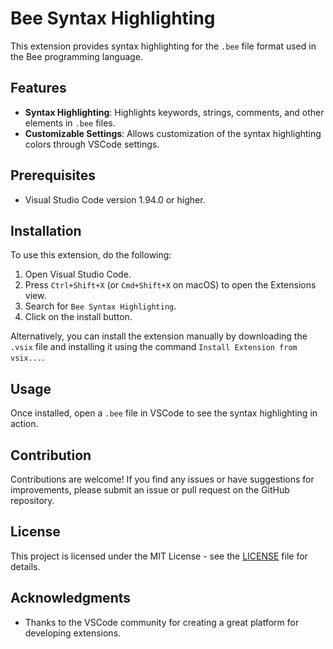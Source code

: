 # Bee Syntax Highlighting

This extension provides syntax highlighting for the `.bee` file format used in the Bee programming language.

## Features

- **Syntax Highlighting**: Highlights keywords, strings, comments, and other elements in `.bee` files.
- **Customizable Settings**: Allows customization of the syntax highlighting colors through VSCode settings.

## Prerequisites

- Visual Studio Code version 1.94.0 or higher.

## Installation

To use this extension, do the following:

1. Open Visual Studio Code.
2. Press `Ctrl+Shift+X` (or `Cmd+Shift+X` on macOS) to open the Extensions view.
3. Search for `Bee Syntax Highlighting`.
4. Click on the install button.

Alternatively, you can install the extension manually by downloading the `.vsix` file and installing it using the command `Install Extension from vsix...`.

## Usage

Once installed, open a `.bee` file in VSCode to see the syntax highlighting in action.

## Contribution

Contributions are welcome! If you find any issues or have suggestions for improvements, please submit an issue or pull request on the GitHub repository.

## License

This project is licensed under the MIT License - see the [LICENSE](LICENSE) file for details.

## Acknowledgments

- Thanks to the VSCode community for creating a great platform for developing extensions.